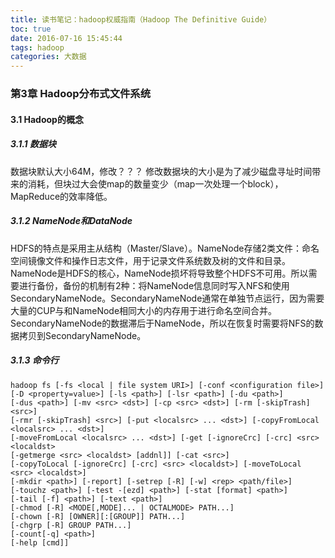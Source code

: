 ```yaml
---
title: 读书笔记：hadoop权威指南（Hadoop The Definitive Guide）
toc: true
date: 2016-07-16 15:45:44
tags: hadoop
categories: 大数据
---
```



### 第3章 Hadoop分布式文件系统

#### 3.1 Hadoop的概念
##### 3.1.1 数据块
数据块默认大小64M，修改？？？
修改数据块的大小是为了减少磁盘寻址时间带来的消耗，但块过大会使map的数量变少（map一次处理一个block），MapReduce的效率降低。
##### 3.1.2 NameNode和DataNode
HDFS的特点是采用主从结构（Master/Slave）。NameNode存储2类文件：命名空间镜像文件和操作日志文件，用于记录文件系统数及树的文件和目录。NameNode是HDFS的核心，NameNode损坏将导致整个HDFS不可用。所以需要进行备份，备份的机制有2种：将NameNode信息同时写入NFS和使用SecondaryNameNode。SecondaryNameNode通常在单独节点运行，因为需要大量的CUP与和NameNode相同大小的内存用于进行命名空间合并。SecondaryNameNode的数据滞后于NameNode，所以在恢复时需要将NFS的数据拷贝到SecondaryNameNode。
##### 3.1.3 命令行
```
hadoop fs [-fs <local | file system URI>] [-conf <configuration file>]
[-D <property=value>] [-ls <path>] [-lsr <path>] [-du <path>]
[-dus <path>] [-mv <src> <dst>] [-cp <src> <dst>] [-rm [-skipTrash] <src>]
[-rmr [-skipTrash] <src>] [-put <localsrc> ... <dst>] [-copyFromLocal <localsrc> ... <dst>]
[-moveFromLocal <localsrc> ... <dst>] [-get [-ignoreCrc] [-crc] <src> <localdst>
[-getmerge <src> <localdst> [addnl]] [-cat <src>]
[-copyToLocal [-ignoreCrc] [-crc] <src> <localdst>] [-moveToLocal <src> <localdst>]
[-mkdir <path>] [-report] [-setrep [-R] [-w] <rep> <path/file>]
[-touchz <path>] [-test -[ezd] <path>] [-stat [format] <path>]
[-tail [-f] <path>] [-text <path>]
[-chmod [-R] <MODE[,MODE]... | OCTALMODE> PATH...]
[-chown [-R] [OWNER][:[GROUP]] PATH...]
[-chgrp [-R] GROUP PATH...]
[-count[-q] <path>]
[-help [cmd]]
```
